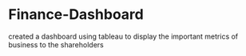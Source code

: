 # Finance-Dashboard
created a dashboard using tableau to display the important metrics of business to the shareholders
